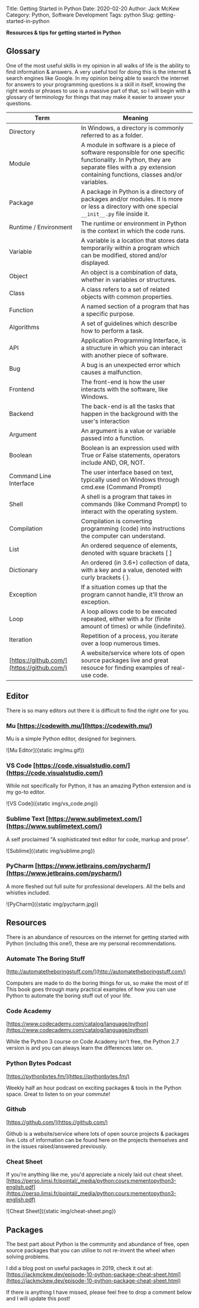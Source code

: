Title: Getting Started in Python
Date: 2020-02-20
Author: Jack McKew
Category: Python, Software Development
Tags: python
Slug: getting-started-in-python

**Resources & tips for getting started in Python**

## Glossary
One of the most useful skills in my opinion in all walks of life is the ability to find information & answers. A very useful tool for doing this is the internet & search engines like Google. In my opinion being able to search the internet for answers to your programming questions is a skill in itself, knowing the right words or phrases to use is a massive part of that, so I will begin with a glossary of terminology for things that may make it easier to answer your questions.

|Term|Meaning|
|---|---|
|Directory|In Windows, a directory is commonly referred to as a folder.|
|Module|A module in software is a piece of software responsible for one specific functionality. In Python, they are separate files with a .py extension containing functions, classes and/or variables.|
|Package|A package in Python is a directory of packages and/or modules. It is more or less a directory with one special `__init__.py` file inside it.|
|Runtime / Environment|The runtime or environment in Python is the context in which the code runs.|
|Variable|A variable is a location that stores data temporarily within a program which can be modified, stored and/or displayed.|
|Object|An object is a combination of data, whether in variables or structures.|
|Class|A class refers to a set of related objects with common properties.|
|Function|A named section of a program that has a specific purpose.|
|Algorithms|A set of guidelines which describe how to perform a task.|
|API|Application Programming Interface, is a structure in which you can interact with another piece of software.|
|Bug|A bug is an unexpected error which causes a malfunction.|
|Frontend|The front-end is how the user interacts with the software, like Windows.|
|Backend|The back-end is all the tasks that happen in the background with the user's interaction|
|Argument|An argument is a value or variable passed into a function.|
|Boolean|Boolean is an expression used with True or False statements, operators include AND, OR, NOT.|
|Command Line Interface|The user interface based on text, typically used on Windows through cmd.exe (Command Prompt)|
|Shell|A shell is a program that takes in commands (like Command Prompt) to interact with the operating system.|
|Compilation|Compilation is converting programming (code) into instructions the computer can understand.|
|List|An ordered sequence of elements, denoted with square brackets [ ]|
|Dictionary|An ordered (in 3.6+) collection of data, with a key and a value, denoted with curly brackets { }.|
|Exception|If a situation comes up that the program cannot handle, it'll throw an exception.|
|Loop|A loop allows code to be executed repeated, either with a for (finite amount of times) or while (indefinite).|
|Iteration|Repetition of a process, you iterate over a loop numerous times.|
|[https://github.com/](https://github.com/)|A website/service where lots of open source packages live and great resouce for finding examples of real-use code.|

## Editor

There is so many editors out there it is difficult to find the right one for you. 

### Mu [https://codewith.mu/](https://codewith.mu/)

Mu is a simple Python editor, designed for beginners.

![Mu Editor]({static img/mu.gif})

### VS Code [https://code.visualstudio.com/](https://code.visualstudio.com/)

While not specifically for Python, it has an amazing Python extension and is my go-to editor.

![VS Code]({static img/vs_code.png})

### Sublime Text [https://www.sublimetext.com/](https://www.sublimetext.com/)

A self proclaimed "A sophisticated text editor for
code, markup and prose".

![Sublime]({static img/sublime.png})

### PyCharm [https://www.jetbrains.com/pycharm/](https://www.jetbrains.com/pycharm/)

A more fleshed out full suite for professional developers. All the bells and whistles included.

![PyCharm]({static img/pycharm.jpg})

## Resources

There is an abundance of resources on the internet for getting started with Python (includng this one!), these are my personal recommendations.

### Automate The Boring Stuff

[http://automatetheboringstuff.com/](http://automatetheboringstuff.com/)

Computers are made to do the boring things for us, so make the most of it! This book goes through many practical examples of how you can use Python to automate the boring stuff out of your life.

### Code Academy

[https://www.codecademy.com/catalog/language/python](https://www.codecademy.com/catalog/language/python)

While the Python 3 course on Code Academy isn't free, the Python 2.7 version is and you can always learn the differences later on.

### Python Bytes Podcast

[https://pythonbytes.fm/](https://pythonbytes.fm/)

Weekly half an hour podcast on exciting packages & tools in the Python space. Great to listen to on your commute!

### Github

[https://github.com/](https://github.com/)

Github is a website/service where lots of open source projects & packages live. Lots of information can be found here on the projects themselves and in the issues raised/answered previously.

### Cheat Sheet

If you're anything like me, you'd appreciate a nicely laid out cheat sheet. [https://perso.limsi.fr/pointal/_media/python:cours:mementopython3-english.pdf](https://perso.limsi.fr/pointal/_media/python:cours:mementopython3-english.pdf)

![Cheat Sheet]({static img/cheat-sheet.png})

## Packages

The best part about Python is the community and abundance of free, open source packages that you can utilise to not re-invent the wheel when solving problems.

I did a blog post on useful packages in 2019, check it out at: [https://jackmckew.dev/episode-10-python-package-cheat-sheet.html](https://jackmckew.dev/episode-10-python-package-cheat-sheet.html)

If there is anything I have missed, please feel free to drop a comment below and I will update this post!